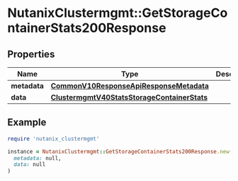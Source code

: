 # NutanixClustermgmt::GetStorageContainerStats200Response

## Properties

| Name | Type | Description | Notes |
| ---- | ---- | ----------- | ----- |
| **metadata** | [**CommonV10ResponseApiResponseMetadata**](CommonV10ResponseApiResponseMetadata.md) |  | [optional] |
| **data** | [**ClustermgmtV40StatsStorageContainerStats**](ClustermgmtV40StatsStorageContainerStats.md) |  | [optional] |

## Example

```ruby
require 'nutanix_clustermgmt'

instance = NutanixClustermgmt::GetStorageContainerStats200Response.new(
  metadata: null,
  data: null
)
```


